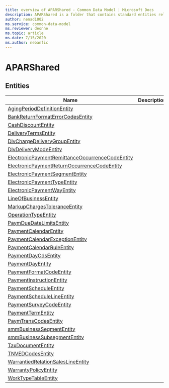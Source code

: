 ```yaml
---
title: overview of APARShared - Common Data Model | Microsoft Docs
description: APARShared is a folder that contains standard entities related to the Common Data Model.
author: nenad1002
ms.service: common-data-model
ms.reviewer: deonhe
ms.topic: article
ms.date: 7/15/2020
ms.author: nebanfic
---
```


# APARShared


## Entities

|Name|Description|
|---|---|
|[AgingPeriodDefinitionEntity](AgingPeriodDefinitionEntity.md)||
|[BankReturnFormatErrorCodesEntity](BankReturnFormatErrorCodesEntity.md)||
|[CashDiscountEntity](CashDiscountEntity.md)||
|[DeliveryTermsEntity](DeliveryTermsEntity.md)||
|[DlvChargeDeliveryGroupEntity](DlvChargeDeliveryGroupEntity.md)||
|[DlvDeliveryModeEntity](DlvDeliveryModeEntity.md)||
|[ElectronicPaymentRemittanceOccurrenceCodeEntity](ElectronicPaymentRemittanceOccurrenceCodeEntity.md)||
|[ElectronicPaymentReturnOccurrenceCodeEntity](ElectronicPaymentReturnOccurrenceCodeEntity.md)||
|[ElectronicPaymentSegmentEntity](ElectronicPaymentSegmentEntity.md)||
|[ElectronicPaymentTypeEntity](ElectronicPaymentTypeEntity.md)||
|[ElectronicPaymentWayEntity](ElectronicPaymentWayEntity.md)||
|[LineOfBusinessEntity](LineOfBusinessEntity.md)||
|[MarkupChargesToleranceEntity](MarkupChargesToleranceEntity.md)||
|[OperationTypeEntity](OperationTypeEntity.md)||
|[PaymDueDateLimitsEntity](PaymDueDateLimitsEntity.md)||
|[PaymentCalendarEntity](PaymentCalendarEntity.md)||
|[PaymentCalendarExceptionEntity](PaymentCalendarExceptionEntity.md)||
|[PaymentCalendarRuleEntity](PaymentCalendarRuleEntity.md)||
|[PaymentDayCdsEntity](PaymentDayCdsEntity.md)||
|[PaymentDayEntity](PaymentDayEntity.md)||
|[PaymentFormatCodeEntity](PaymentFormatCodeEntity.md)||
|[PaymentInstructionEntity](PaymentInstructionEntity.md)||
|[PaymentScheduleEntity](PaymentScheduleEntity.md)||
|[PaymentScheduleLineEntity](PaymentScheduleLineEntity.md)||
|[PaymentSurveyCodeEntity](PaymentSurveyCodeEntity.md)||
|[PaymentTermEntity](PaymentTermEntity.md)||
|[PaymTransCodesEntity](PaymTransCodesEntity.md)||
|[smmBusinessSegmentEntity](smmBusinessSegmentEntity.md)||
|[smmBusinessSubsegmentEntity](smmBusinessSubsegmentEntity.md)||
|[TaxDocumentEntity](TaxDocumentEntity.md)||
|[TNVEDCodesEntity](TNVEDCodesEntity.md)||
|[WarrantiedRelationSalesLineEntity](WarrantiedRelationSalesLineEntity.md)||
|[WarrantyPolicyEntity](WarrantyPolicyEntity.md)||
|[WorkTypeTableEntity](WorkTypeTableEntity.md)||
